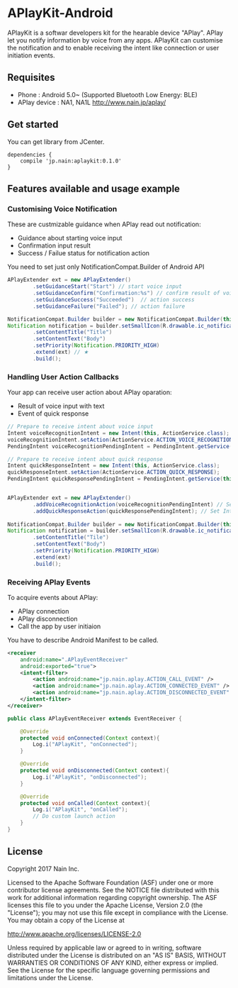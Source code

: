 # APlayKit-Android

APlayKit is a softwar developers kit for the hearable device "APlay". APlay let you notify information by voice from any apps. APlayKit can customise the notification and to enable receiving the intent like connection or user initiation events.

## Requisites

- Phone : Android 5.0~ (Supported Bluetooth Low Energy: BLE)
- APlay device : NA1, NA1L http://www.nain.jp/aplay/


## Get started

You can get library from JCenter.

``` Gradle
dependencies {
    compile 'jp.nain:aplaykit:0.1.0'
}
```

## Features available and usage example

### Customising Voice Notification

These are custmizable guidance when APlay read out notification:


- Guidance about starting voice input
- Confirmation input result
- Success / Failue status for notification action

You need to set just only NotificationCompat.Builder of Android API

```Java
APlayExtender ext = new APlayExtender()
        .setGuidanceStart("Start") // start voice input 
        .setGuidanceConfirm("Confirmation:%s") // confirm result of voice input
        .setGuidanceSuccess("Succeeded")  // action success
        .setGuidanceFailure("Failed"); // action failure

NotificationCompat.Builder builder = new NotificationCompat.Builder(this);
Notification notification = builder.setSmallIcon(R.drawable.ic_notification_small)
        .setContentTitle("Title")
        .setContentText("Body")
        .setPriority(Notification.PRIORITY_HIGH)
        .extend(ext) // ★
        .build();
```


### Handling User Action Callbacks

Your app can receive user action about APlay oparation:

- Result of voice input with text
- Event of quick response

```Java
// Prepare to receive intent about voice input
Intent voiceRecognitionIntent = new Intent(this, ActionService.class);
voiceRecognitionIntent.setAction(ActionService.ACTION_VOICE_RECOGNITION);
PendingIntent voiceRecognitionPendingIntent = PendingIntent.getService(this, 0, voiceRecognitionIntent, 0);

// Prepare to receive intent about quick response
Intent quickResponseIntent = new Intent(this, ActionService.class);
quickResponseIntent.setAction(ActionService.ACTION_QUICK_RESPONSE);
PendingIntent quickResponsePendingIntent = PendingIntent.getService(this, 0, quickResponseIntent, 0);


APlayExtender ext = new APlayExtender()
        .addVoiceRecognitionAction(voiceRecognitionPendingIntent) // Set Intent for voice input
        .addQuickResponseAction(quickResponsePendingIntent); // Set Intent for quick action
            
NotificationCompat.Builder builder = new NotificationCompat.Builder(this);
Notification notification = builder.setSmallIcon(R.drawable.ic_notification_small)
        .setContentTitle("Tile")
        .setContentText("Body")
        .setPriority(Notification.PRIORITY_HIGH)
        .extend(ext)
        .build();
```

### Receiving APlay Events

To acquire events about APlay:

- APlay connection
- APlay disconnection
- Call the app by user initiaion

You have to describe Android Manifest to be called.

```AndroidManifest.xml
<receiver
    android:name=".APlayEventReceiver"
    android:exported="true">
    <intent-filter>
        <action android:name="jp.nain.aplay.ACTION_CALL_EVENT" />
        <action android:name="jp.nain.aplay.ACTION_CONNECTED_EVENT" />
        <action android:name="jp.nain.aplay.ACTION_DISCONNECTED_EVENT" />
    </intent-filter>
</receiver>
```

```Java
public class APlayEventReceiver extends EventReceiver {

    @Override
    protected void onConnected(Context context){
        Log.i("APlayKit", "onConnected");
    }

    @Override
    protected void onDisconnected(Context context){
        Log.i("APlayKit", "onDisconnected");
    }

    @Override
    protected void onCalled(Context context){
        Log.i("APlayKit", "onCalled");
        // Do custom launch action
    }
}
```

## License

Copyright 2017 Nain Inc.

Licensed to the Apache Software Foundation (ASF) under one or more contributor license agreements. See the NOTICE file distributed with this work for additional information regarding copyright ownership. The ASF licenses this file to you under the Apache License, Version 2.0 (the "License"); you may not use this file except in compliance with the License. You may obtain a copy of the License at

http://www.apache.org/licenses/LICENSE-2.0

Unless required by applicable law or agreed to in writing, software distributed under the License is distributed on an "AS IS" BASIS, WITHOUT WARRANTIES OR CONDITIONS OF ANY KIND, either express or implied. See the License for the specific language governing permissions and limitations under the License.



